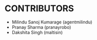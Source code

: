 CONTRIBUTORS
============

 - Milindu Sanoj Kumarage (agentmilindu)
 - Pranay Sharma (pranayrobo)
 - Dakshita Singh (maltisin)
